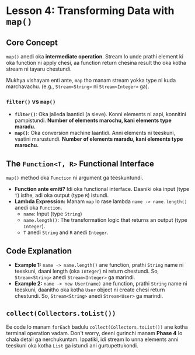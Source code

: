 # Lesson 4: Transforming Data with `map()`

## Core Concept

`map()` anedi oka **intermediate operation**. Stream lo unde prathi element ki oka function ni apply chesi, aa function return chesina result tho oka kotha stream ni tayaru chestundi.

Mukhya vishayam enti ante, `map` tho manam stream yokka type ni kuda marchavachu. (e.g., `Stream<String>` ni `Stream<Integer>` ga).

### `filter()` vs `map()`

* **`filter()`**: Oka jalleda laantidi (a sieve). Konni elements ni aapi, konnitini pampistundi. **Number of elements marochu, kani elements type maradu.**
* **`map()`**: Oka conversion machine laantidi. Anni elements ni teeskuni, vaatini marustundi. **Number of elements maradu, kani elements type marochu.**

## The `Function<T, R>` Functional Interface

`map()` method oka `Function` ni argument ga teeskuntundi.

* **Function ante emiti?** Idi oka functional interface. Daaniki oka input (type `T`) isthe, adi oka output (type `R`) istundi.
* **Lambda Expression:** Manam `map` lo rase lambda `name -> name.length()` anedi oka `Function`.
    * `name`: Input (type `String`)
    * `name.length()`: The transformation logic that returns an output (type `Integer`).
    * `T` anedi `String` and `R` anedi `Integer`.

## Code Explanation

* **Example 1:** `name -> name.length()` ane function, prathi `String` name ni teeskuni, daani length (oka `Integer`) ni return chestundi. So, `Stream<String>` anedi `Stream<Integer>` ga marindi.
* **Example 2:** `name -> new User(name)` ane function, prathi `String` name ni teeskuni, daanitho oka kotha `User` object ni create chesi return chestundi. So, `Stream<String>` anedi `Stream<User>` ga marindi.

## `collect(Collectors.toList())`

Ee code lo manam `forEach` badulu `collect(Collectors.toList())` ane kotha terminal operation vadam. Don't worry, deeni gurinchi manam **Phase 4** lo chala detail ga nerchukuntam. Ippatiki, idi stream lo unna elements anni teeskuni oka kotha `List` ga istundi ani gurtupettukondi.